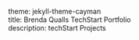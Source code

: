 theme: jekyll-theme-cayman                                                                                                                 
title: Brenda Qualls TechStart Portfolio                                                                                                   
description: techStart Projects                                                                                                          
